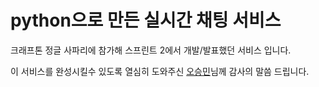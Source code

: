 # python으로 만든 실시간 채팅 서비스

크래프톤 정글 사파리에 참가해 스프린트 2에서 개발/발표했던 서비스 입니다.

이 서비스를 완성시킬수 있도록 열심히 도와주신 [오승민](https://github.com/osm-cloud)님께 감사의 말씀 드립니다.
